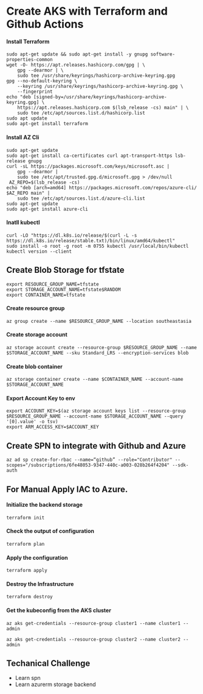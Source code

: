 
# Create AKS with Terraform and Github Actions

#### Install Terraform 
<pre><code>sudo apt-get update && sudo apt-get install -y gnupg software-properties-common 
wget -O- https://apt.releases.hashicorp.com/gpg | \
    gpg --dearmor | \
    sudo tee /usr/share/keyrings/hashicorp-archive-keyring.gpg
gpg --no-default-keyring \
    --keyring /usr/share/keyrings/hashicorp-archive-keyring.gpg \
    --fingerprint
echo "deb [signed-by=/usr/share/keyrings/hashicorp-archive-keyring.gpg] \
    https://apt.releases.hashicorp.com $(lsb_release -cs) main" | \
    sudo tee /etc/apt/sources.list.d/hashicorp.list
sudo apt update
sudo apt-get install terraform
</code></pre>

#### Install AZ Cli
<pre><code>sudo apt-get update
sudo apt-get install ca-certificates curl apt-transport-https lsb-release gnupg
curl -sL https://packages.microsoft.com/keys/microsoft.asc |
    gpg --dearmor |
    sudo tee /etc/apt/trusted.gpg.d/microsoft.gpg > /dev/null
 AZ_REPO=$(lsb_release -cs)
echo "deb [arch=amd64] https://packages.microsoft.com/repos/azure-cli/ $AZ_REPO main" |
    sudo tee /etc/apt/sources.list.d/azure-cli.list
sudo apt-get update
sudo apt-get install azure-cli
</code></pre>

#### Inatll kubectl
<pre><code>curl -LO "https://dl.k8s.io/release/$(curl -L -s https://dl.k8s.io/release/stable.txt)/bin/linux/amd64/kubectl"
sudo install -o root -g root -m 0755 kubectl /usr/local/bin/kubectl
kubectl version --client
</code></pre>

## Create Blob Storage for tfstate
 <pre><code>export RESOURCE_GROUP_NAME=tfstate
export STORAGE_ACCOUNT_NAME=tfstate$RANDOM
export CONTAINER_NAME=tfstate</code></pre>

#### Create resource group
 <pre><code>az group create --name $RESOURCE_GROUP_NAME --location southeastasia</code></pre>

#### Create storage account
 <pre><code>az storage account create --resource-group $RESOURCE_GROUP_NAME --name $STORAGE_ACCOUNT_NAME --sku Standard_LRS --encryption-services blob</code></pre>

#### Create blob container
 <pre><code>az storage container create --name $CONTAINER_NAME --account-name $STORAGE_ACCOUNT_NAME</code></pre>

#### Export Account Key to env
 <pre><code>export ACCOUNT_KEY=$(az storage account keys list --resource-group $RESOURCE_GROUP_NAME --account-name $STORAGE_ACCOUNT_NAME --query '[0].value' -o tsv)
export ARM_ACCESS_KEY=$ACCOUNT_KEY</code></pre>

## Create SPN to integrate with Github and Azure
 <pre><code>az ad sp create-for-rbac --name=“github” --role="Contributor" --scopes="/subscriptions/6fe48053-9347-440c-a003-028b264f4204" --sdk-auth</code></pre>

## For Manual Apply IAC to Azure.
#### Initialize the backend storage
<pre><code>terraform init </code></pre>
#### Check the output of configuration
<pre><code>terraform plan </code></pre>
#### Apply the configuration
<pre><code>terraform apply </code></pre>
#### Destroy the Infrastructure
<pre><code>terraform destroy </code></pre>
#### Get the kubeconfig from the AKS cluster
<pre><code>az aks get-credentials --resource-group cluster1 --name cluster1 --admin </code></pre>
<pre><code>az aks get-credentials --resource-group cluster2 --name cluster2 --admin </code></pre>

## Techanical Challenge
- Learn spn
- Learn azurerm storage backend